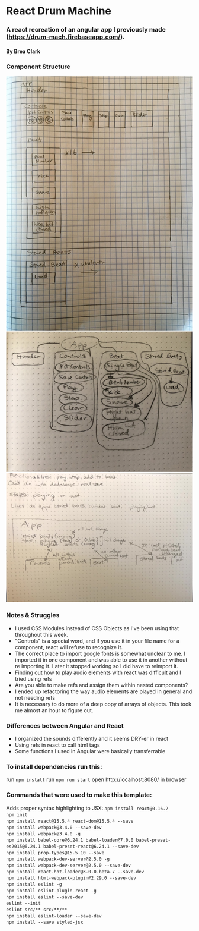 # React Drum Machine

### A react recreation of an angular app I previously made (https://drum-mach.firebaseapp.com/).

#### By Brea Clark

### Component Structure

<img src="https://raw.githubusercontent.com/breaclark/react-drum-machine/master/IMG_2584.JPG">
<img src="https://raw.githubusercontent.com/breaclark/react-drum-machine/master/new_diagram.jpg">
<img src="https://raw.githubusercontent.com/breaclark/react-drum-machine/master/IMG_0015.jpg">

### Notes & Struggles

* I used CSS Modules instead of CSS Objects as I've been using that throughout this week.
* "Controls" is a special word, and if you use it in your file name for a component, react will refuse to recognize it.
* The correct place to import google fonts is somewhat unclear to me. I imported it in one component and was able to use it in another without re importing it. Later it stopped working so I did have to reimport it.
* Finding out how to play audio elements with react was difficult and I tried using refs
* Are you able to make refs and assign them within nested components?
* I ended up refactoring the way audio elements are played in general and not needing refs
* It is necessary to do more of a deep copy of arrays of objects. This took me almost an hour to figure out.

### Differences between Angular and React

* I organized the sounds differently and it seems DRY-er in react
* Using refs in react to call html tags
* Some functions I used in Angular were basically transferrable

### To install dependencies run this:

run `npm install`
run `npm run start`
open http://localhost:8080/ in browser

### Commands that were used to make this template:

Adds proper syntax highlighting to JSX:
`apm install react@0.16.2`
<br>
`npm init`
<br>
`npm install react@15.5.4 react-dom@15.5.4 --save`
<br>
`npm install webpack@3.4.0 --save-dev`
<br>
`npm install webpack@3.4.0 -g`
<br>
`npm install babel-core@6.24.1 babel-loader@7.0.0 babel-preset-es2015@6.24.1 babel-preset-react@6.24.1 --save-dev`
<br>
`npm install prop-types@15.5.10 --save`
<br>
`npm install webpack-dev-server@2.5.0 -g`
<br>
`npm install webpack-dev-server@2.5.0 --save-dev`
<br>
`npm install react-hot-loader@3.0.0-beta.7 --save-dev`
<br>
`npm install html-webpack-plugin@2.29.0 --save-dev`
<br>
`npm install eslint -g`
<br>
`npm install eslint-plugin-react -g`
<br>
`npm install eslint --save-dev`
<br>
`eslint --init`
<br>
`eslint src/** src/**/**`
<br>
`npm install eslint-loader --save-dev`
<br>
`npm install --save styled-jsx`
